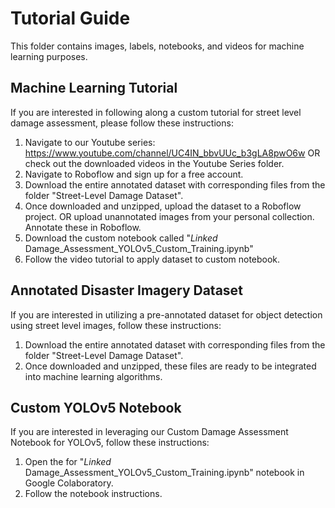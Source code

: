 # Tutorial Guide
This folder contains images, labels, notebooks, and videos for machine learning purposes. 

## Machine Learning Tutorial 
If you are interested in following along a custom tutorial for street level damage assessment, please follow these instructions:
   1. Navigate to our Youtube series: https://www.youtube.com/channel/UC4IN_bbvUUc_b3gLA8pwO6w 
     OR check out the downloaded videos in the Youtube Series folder. 
   2. Navigate to Roboflow and sign up for a free account.
   3. Download the entire annotated dataset with corresponding files from the folder "Street-Level Damage Dataset".
   4. Once downloaded and unzipped, upload the dataset to a Roboflow project.
     OR upload unannotated images from your personal collection. Annotate these in Roboflow. 
   5. Download the custom notebook called "*Linked* Damage_Assessment_YOLOv5_Custom_Training.ipynb" 
   6. Follow the video tutorial to apply dataset to custom notebook.
   
## Annotated Disaster Imagery Dataset
If you are interested in utilizing a pre-annotated dataset for object detection using street level images, follow these instructions:
   1. Download the entire annotated dataset with corresponding files from the folder "Street-Level Damage Dataset".
   2. Once downloaded and unzipped, these files are ready to be integrated into machine learning algorithms.   

## Custom YOLOv5 Notebook
If you are interested in leveraging our Custom Damage Assessment Notebook for YOLOv5, follow these instructions: 
   1. Open the for "*Linked* Damage_Assessment_YOLOv5_Custom_Training.ipynb" notebook in Google Colaboratory. 
   2. Follow the notebook instructions.
